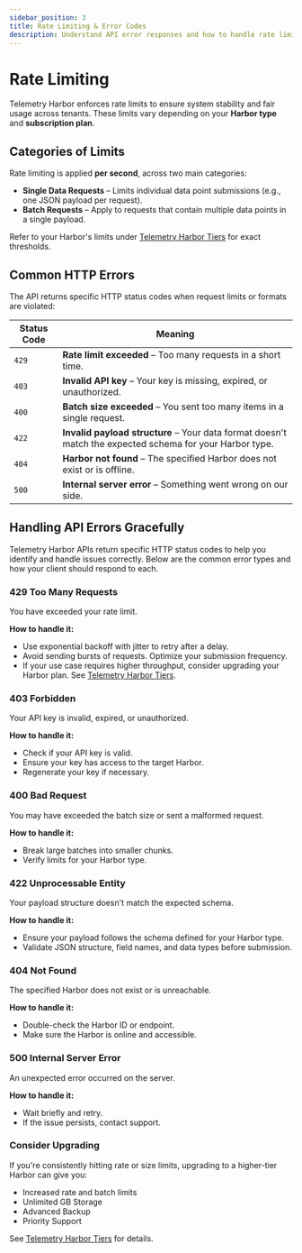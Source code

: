 ```yaml
---
sidebar_position: 3
title: Rate Limiting & Error Codes
description: Understand API error responses and how to handle rate limits.
---
```


# Rate Limiting

Telemetry Harbor enforces rate limits to ensure system stability and fair usage across tenants. These limits vary depending on your **Harbor type** and **subscription plan**.

## Categories of Limits

Rate limiting is applied **per second**, across two main categories:

- **Single Data Requests** – Limits individual data point submissions (e.g., one JSON payload per request).
- **Batch Requests** – Apply to requests that contain multiple data points in a single payload.

Refer to your Harbor's limits under [Telemetry Harbor Tiers](https://telemetryharbor.com/pricing) for exact thresholds.


## Common HTTP Errors

The API returns specific HTTP status codes when request limits or formats are violated:

| Status Code | Meaning                                                                 |
|-------------|-------------------------------------------------------------------------|
| `429`       | **Rate limit exceeded** – Too many requests in a short time.           |
| `403`       | **Invalid API key** – Your key is missing, expired, or unauthorized.   |
| `400`       | **Batch size exceeded** – You sent too many items in a single request. |
| `422`       | **Invalid payload structure** – Your data format doesn't match the expected schema for your Harbor type. |
| `404`       | **Harbor not found** – The specified Harbor does not exist or is offline. |
| `500`       | **Internal server error** – Something went wrong on our side.          |


## Handling API Errors Gracefully

Telemetry Harbor APIs return specific HTTP status codes to help you identify and handle issues correctly. Below are the common error types and how your client should respond to each.

### 429 Too Many Requests

You have exceeded your rate limit.


**How to handle it:**

* Use exponential backoff with jitter to retry after a delay.
* Avoid sending bursts of requests. Optimize your submission frequency.
* If your use case requires higher throughput, consider upgrading your Harbor plan. See [Telemetry Harbor Tiers](https://telemetryharbor.com/pricing).



### 403 Forbidden

Your API key is invalid, expired, or unauthorized.


**How to handle it:**

* Check if your API key is valid.
* Ensure your key has access to the target Harbor.
* Regenerate your key if necessary.


### 400 Bad Request

You may have exceeded the batch size or sent a malformed request.


**How to handle it:**

* Break large batches into smaller chunks.
* Verify limits for your Harbor type.


### 422 Unprocessable Entity

Your payload structure doesn't match the expected schema.


**How to handle it:**

* Ensure your payload follows the schema defined for your Harbor type.
* Validate JSON structure, field names, and data types before submission.


### 404 Not Found

The specified Harbor does not exist or is unreachable.

**How to handle it:**

* Double-check the Harbor ID or endpoint.
* Make sure the Harbor is online and accessible.


### 500 Internal Server Error

An unexpected error occurred on the server.

**How to handle it:**

* Wait briefly and retry.
* If the issue persists, contact support.


### Consider Upgrading

If you're consistently hitting rate or size limits, upgrading to a higher-tier Harbor can give you:

- Increased rate and batch limits
- Unlimited GB Storage
- Advanced Backup
- Priority Support

See [Telemetry Harbor Tiers](https://telemetryharbor.com/pricing) for details.


